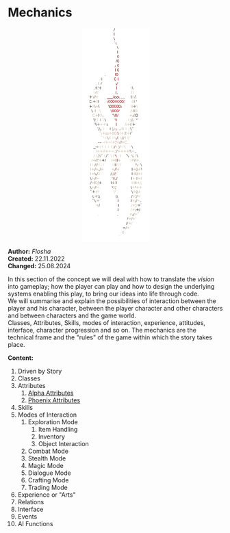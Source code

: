 # Mechanics

<img class="nyx-ascii" src="/_img/nyxascii.png">

**Author:** *Flosha*  
**Created:** 22.11.2022  
**Changed:** 25.08.2024  

In this section of the concept we will deal with how to translate the *vision* into gameplay; how the player can play and how to design the underlying systems enabling this play, to bring our ideas into life through code.  
We will summarise and explain the possibilities of interaction between the player and his character, between the player character and other characters and between characters and the game world.  
Classes, Attributes, Skills, modes of interaction, experience, attitudes, interface, character progression and so on. The mechanics are the technical frame and the "rules" of the game within which the story takes place. 


**Content:**

1. Driven by Story
2. Classes
3. Attributes
    1. [Alpha Attributes](/mechanics/attributes-alpha)
    2. [Phoenix Attributes](/mechanics/attributes-phoenix)
4. Skills
5. Modes of Interaction
    1. Exploration Mode
        1. Item Handling
        2. Inventory
        3. Object Interaction
    2. Combat Mode
    3. Stealth Mode
    4. Magic Mode
    5. Dialogue Mode
    6. Crafting Mode
    7. Trading Mode
6. Experience or "Arts"
7. Relations
8. Interface
9. Events
10. AI Functions 


<style>

    .nyx-ascii {
        display: block;
        image-rendering: pixelated;
        max-height: 500px;
        max-width: 100%;
        margin: 0 auto 1em;
    }

</style>